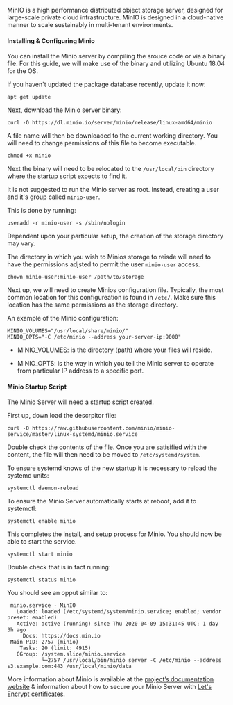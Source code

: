 <!-- <meta>
{
    "title":"Object Storage with Minio",
    "description":"Deploy, Setup, & Configure Minio Object Storage Server",
    "tag":["S3", "Object Storage", "Minio"],
    "seo-title": "Object Storage with Minio - Packet Technical Guides",
    "seo-description": "Deploy, Setup, & Configure Minio Object Storage Server",
    "og-title": "Object Storage with Minios",
    "og-description": Deploy, Setup, & Configure Minio Object Storage Servert"
}
</meta> -->

MinIO is a high performance distributed object storage server, designed for large-scale private cloud infrastructure. MinIO is designed in a cloud-native manner to scale sustainably in multi-tenant environments. 


#### Installing & Configuring Minio 

You can install the Minio server by compiling the srouce code or via a binary file. For this guide, we will make use of the binary and utilizing Ubuntu 18.04 for the OS.

If you haven't updated the package database recently, update it now: 

```
apt get update
```

Next, download the Minio server binary: 

```
curl -O https://dl.minio.io/server/minio/release/linux-amd64/minio
```

A file name will then be downloaded to the current working directory. You will need to change permissions of this file to become executable. 

```
chmod +x minio
```

Next the binary will need to be relocated to the `/usr/local/bin` directory where the startup script expects to find it. 

It is not suggested to run the Minio server as root. Instead, creating a user and it's group called `minio-user`. 

This is done by running: 

```
useradd -r minio-user -s /sbin/nologin
```

Dependent upon your particular setup, the creation of the storage directory may vary.

The directory in which you wish to Minios storage to reisde will need to have the permissions adjsted to permit the user `minio-user` access. 

```
chown minio-user:minio-user /path/to/storage
```

Next up, we will need to create Minios configuration file. Typically, the most common location for this configureation is found in `/etc/`. Make sure this location has the same permissions as the storage directory. 

An example of the Minio configuration: 

```
MINIO_VOLUMES="/usr/local/share/minio/"
MINIO_OPTS="-C /etc/minio --address your-server-ip:9000"
```

* MINIO_VOLUMES: is the directory (path) where your files will reside. 

* MINIO_OPTS: is the way in which you tell the Minio server to operate from particular IP address to a specific port. 


#### Minio Startup Script

The Minio Server will need a startup script created. 

First up, down load the descrpitor file: 

```
curl -O https://raw.githubusercontent.com/minio/minio-service/master/linux-systemd/minio.service
````

Double check the contents of the file. Once you are satisified with the content, the file will then need to be moved to `/etc/systemd/system`. 

To ensure systemd knows of the new startup it is necessary to reload the systemd units: 

```
systemctl daemon-reload
```

To ensure the Minio Server automatically starts at reboot, add it to systemctl: 

```
systemctl enable minio
```

This completes the install, and setup process for Minio. You should now be able to start the service. 

```
systemctl start minio
```

Double check that is in fact running: 

```
systemctl status minio
```

You should see an opput similar to: 

```
 minio.service - MinIO
   Loaded: loaded (/etc/systemd/system/minio.service; enabled; vendor preset: enabled)
   Active: active (running) since Thu 2020-04-09 15:31:45 UTC; 1 day 3h ago
     Docs: https://docs.min.io
 Main PID: 2757 (minio)
    Tasks: 20 (limit: 4915)
   CGroup: /system.slice/minio.service
           └─2757 /usr/local/bin/minio server -C /etc/minio --address s3.example.com:443 /usr/local/minio/data
```



More information about Minio is available at the [project’s documentation website](https://docs.minio.io/) & information about how to secure your Minio Server with [Let's Encrypt certificates](https://docs.min.io/docs/generate-let-s-encypt-certificate-using-concert-for-minio.html). 